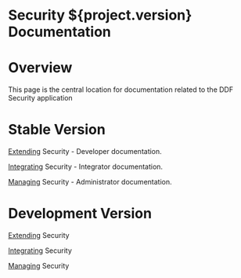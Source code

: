 Security ${project.version} Documentation
==========

# Overview

This page is the central location for documentation related to the DDF Security application

# Stable Version

[Extending](http://artifacts.codice.org/service/local/repositories/public/content/ddf/platform.security/docs/${project.version}/docs-${project.version}-Extending.html) Security - Developer documentation.

[Integrating](http://artifacts.codice.org/service/local/repositories/public/content/ddf/platform.security/docs/${project.version}/docs-${project.version}-Integrating.html) Security - Integrator documentation.

[Managing](http://artifacts.codice.org/service/local/repositories/public/content/ddf/platform.security/docs/${project.version}/docs-${project.version}-Managing.html) Security - Administrator documentation.

# Development Version

[Extending](http://artifacts.codice.org/service/local/artifact/maven/redirect?r=snapshots&g=ddf.platform.security&a=docs&c=Extending&e=html&v=LATEST) Security

[Integrating](http://artifacts.codice.org/service/local/artifact/maven/redirect?r=snapshots&g=ddf.platform.security&a=docs&c=Integrating&e=html&v=LATEST) Security

[Managing](http://artifacts.codice.org/service/local/artifact/maven/redirect?r=snapshots&g=ddf.platform.security&a=docs&c=Managing&e=html&v=LATEST) Security